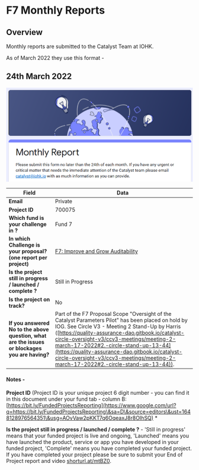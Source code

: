 # F7 Monthly Reports

## Overview

Monthly reports are submitted to the Catalyst Team at IOHK.&#x20;

As of March 2022 they use this format -&#x20;

## 24th March 2022

![](../../.gitbook/assets/2022-03-24.png)

| Field                                                                                          | Data                                                                                                                                                                                                                                                                                                                                                                                                                                    |
| ---------------------------------------------------------------------------------------------- | --------------------------------------------------------------------------------------------------------------------------------------------------------------------------------------------------------------------------------------------------------------------------------------------------------------------------------------------------------------------------------------------------------------------------------------- |
| **Email**                                                                                      | Private                                                                                                                                                                                                                                                                                                                                                                                                                                 |
| **Project ID**                                                                                 | 700075                                                                                                                                                                                                                                                                                                                                                                                                                                  |
| **Which fund is your challenge in ?**                                                          | Fund 7                                                                                                                                                                                                                                                                                                                                                                                                                                  |
| **In which Challenge is your proposal? (one report per project)**                              | [F7: Improve and Grow Auditability](https://cardano.ideascale.com/c/campaigns/26253/stage/all/ideas/unspecified)                                                                                                                                                                                                                                                                                                                        |
| **Is the project still in progress / launched / complete ?**                                   | Still in Progress                                                                                                                                                                                                                                                                                                                                                                                                                       |
| **Is the project on track?**                                                                   | No                                                                                                                                                                                                                                                                                                                                                                                                                                      |
| **If you answered No to the above question, what are the issues or blockages you are having?** | Part of the F7 Proposal Scope "Oversight of the Catalyst Parameters Pilot" has been placed on hold by IOG. See Circle V3 - Meeting 2 Stand-Up by Harris ([https://quality-assurance-dao.gitbook.io/catalyst-circle-oversight-v3/ccv3-meetings/meeting-2-march-17-2022#2.-circle-stand-up-13-44](https://quality-assurance-dao.gitbook.io/catalyst-circle-oversight-v3/ccv3-meetings/meeting-2-march-17-2022#2.-circle-stand-up-13-44)). |



#### Notes -

**Project ID** (Project ID is your unique project 6 digit number - you can find it in this document under your fund tab - column B: [https://bit.ly/FundedProjectsReporting](https://www.google.com/url?q=https://bit.ly/FundedProjectsReporting\&sa=D\&source=editors\&ust=1648128976564351\&usg=AOvVaw2pKKT7q6OqeaxJ8r8OIhSQ) \*

**Is the project still in progress / launched / complete ?** - 'Still in progress' means that your funded project is live and ongoing, 'Launched' means you have launched the product, service or app you have developed in your funded project, 'Complete' means you have completed your funded project. If you have completed your project please be sure to submit your End of Project report and video [shorturl.at/mtBZ0](https://www.google.com/url?q=http://shorturl.at/mtBZ0\&sa=D\&source=editors\&ust=1648129856836889\&usg=AOvVaw1q0I6GOqSIqY5MnEXoX1Qx).

